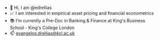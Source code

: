 * 👋 Hi, I am @edrellias
* 📈 I am interested in empirical asset pricing and financial econometrics
* 📚 I’m currently a Pre-Doc in Banking & Finance at King's Business School - King's College London
* 📫 evangelos.drellias@kcl.ac.uk
